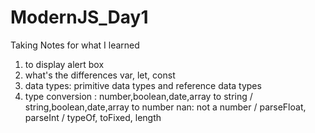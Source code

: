 # ModernJS_Day1
 Taking Notes for what I learned

001. to display alert box
002. what's the differences var, let, const
003. data types: primitive data types and reference data types 
004. type conversion : number,boolean,date,array to string / string,boolean,date,array to number
     nan: not a number / parseFloat, parseInt / typeOf, toFixed, length 

 
